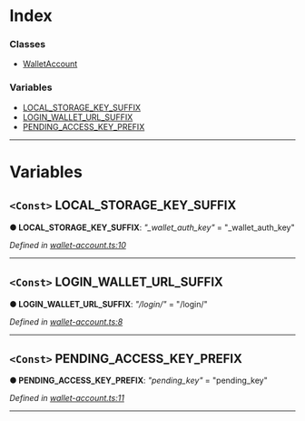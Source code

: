 

# Index

### Classes

* [WalletAccount](../classes/_wallet_account_.walletaccount.md)

### Variables

* [LOCAL_STORAGE_KEY_SUFFIX](_wallet_account_.md#local_storage_key_suffix)
* [LOGIN_WALLET_URL_SUFFIX](_wallet_account_.md#login_wallet_url_suffix)
* [PENDING_ACCESS_KEY_PREFIX](_wallet_account_.md#pending_access_key_prefix)

---

# Variables

<a id="local_storage_key_suffix"></a>

## `<Const>` LOCAL_STORAGE_KEY_SUFFIX

**● LOCAL_STORAGE_KEY_SUFFIX**: *"_wallet_auth_key"* = "_wallet_auth_key"

*Defined in [wallet-account.ts:10](https://github.com/nearprotocol/nearlib/blob/7062a82/src.ts/wallet-account.ts#L10)*

___
<a id="login_wallet_url_suffix"></a>

## `<Const>` LOGIN_WALLET_URL_SUFFIX

**● LOGIN_WALLET_URL_SUFFIX**: *"/login/"* = "/login/"

*Defined in [wallet-account.ts:8](https://github.com/nearprotocol/nearlib/blob/7062a82/src.ts/wallet-account.ts#L8)*

___
<a id="pending_access_key_prefix"></a>

## `<Const>` PENDING_ACCESS_KEY_PREFIX

**● PENDING_ACCESS_KEY_PREFIX**: *"pending_key"* = "pending_key"

*Defined in [wallet-account.ts:11](https://github.com/nearprotocol/nearlib/blob/7062a82/src.ts/wallet-account.ts#L11)*

___

